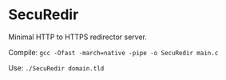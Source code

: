 # SecuRedir
Minimal HTTP to HTTPS redirector server.

Compile: `gcc -Ofast -march=native -pipe -o SecuRedir main.c`

Use: `./SecuRedir domain.tld`
